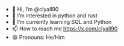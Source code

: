 - 👋 Hi, I’m @clyall90
- 👀 I’m interested in python and rust
- 🌱 I’m currently learning SQL and Python
- 📫 How to reach me https://x.com/clyall90
- 😄 Pronouns: He/Him

<!---
clyall90/clyall90 is a ✨ special ✨ repository because its `README.md` (this file) appears on your GitHub profile.
You can click the Preview link to take a look at your changes.
--->
